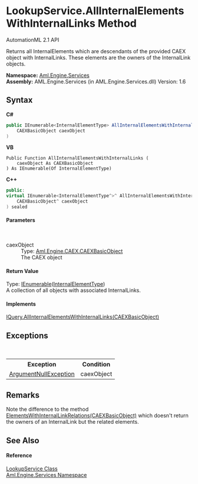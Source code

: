 # LookupService.AllInternalElementsWithInternalLinks Method 
AutomationML 2.1 API 

Returns all InternalElements which are descendants of the provided CAEX object with InternalLinks. These elements are the owners of the InternalLink objects.

**Namespace:**&nbsp;<a href="N_Aml_Engine_Services">Aml.Engine.Services</a><br />**Assembly:**&nbsp;AML.Engine.Services (in AML.Engine.Services.dll) Version: 1.6

## Syntax

**C#**<br />
``` C#
public IEnumerable<InternalElementType> AllInternalElementsWithInternalLinks(
	CAEXBasicObject caexObject
)
```

**VB**<br />
``` VB
Public Function AllInternalElementsWithInternalLinks ( 
	caexObject As CAEXBasicObject
) As IEnumerable(Of InternalElementType)
```

**C++**<br />
``` C++
public:
virtual IEnumerable<InternalElementType^>^ AllInternalElementsWithInternalLinks(
	CAEXBasicObject^ caexObject
) sealed
```


#### Parameters
&nbsp;<dl><dt>caexObject</dt><dd>Type: <a href="T_Aml_Engine_CAEX_CAEXBasicObject">Aml.Engine.CAEX.CAEXBasicObject</a><br />The CAEX object</dd></dl>

#### Return Value
Type: <a href="https://docs.microsoft.com/dotnet/api/system.collections.generic.ienumerable-1" target="_parent" rel="noopener noreferrer">IEnumerable</a>(<a href="T_Aml_Engine_CAEX_InternalElementType">InternalElementType</a>)<br />A collection of all objects with associated InternalLinks.

#### Implements
<a href="M_Aml_Engine_Services_Interfaces_IQuery_AllInternalElementsWithInternalLinks">IQuery.AllInternalElementsWithInternalLinks(CAEXBasicObject)</a><br />

## Exceptions
&nbsp;<table><tr><th>Exception</th><th>Condition</th></tr><tr><td><a href="https://docs.microsoft.com/dotnet/api/system.argumentnullexception" target="_parent" rel="noopener noreferrer">ArgumentNullException</a></td><td>caexObject</td></tr></table>

## Remarks
Note the difference to the method <a href="M_Aml_Engine_Services_Interfaces_IQuery_ElementsWithInternalLinkRelations">ElementsWithInternalLinkRelations(CAEXBasicObject)</a> which doesn't return the owners of an InternalLink but the related elements.

## See Also


#### Reference
<a href="T_Aml_Engine_Services_LookupService">LookupService Class</a><br /><a href="N_Aml_Engine_Services">Aml.Engine.Services Namespace</a><br />
